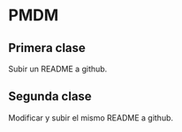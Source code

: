 # PMDM
## Primera clase
Subir un README a github.
## Segunda clase
Modificar y subir el mismo README a github.